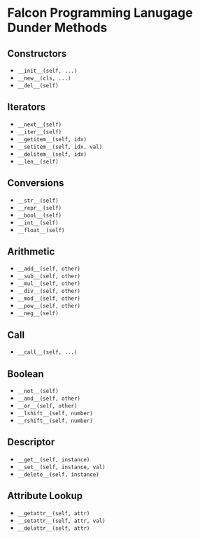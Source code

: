 # Falcon Programming Lanugage Dunder Methods

## Constructors
- ```__init__(self, ...)```
- ```__new__(cls, ...)```
- ```__del__(self)``` 

## Iterators
- ```__next__(self)```
- ```__iter__(self)```
- ```__getitem__(self, idx)```
- ```__setitem__(self, idx, val)```
- ```__delitem__(self, idx)```
- ```__len__(self)```

## Conversions
- ```__str__(self)```
- ```__repr__(self)```
- ```__bool__(self)```
- ```__int__(self)```
- ```__float__(self)```

## Arithmetic
- ```__add__(self, other)```
- ```__sub__(self, other)```
- ```__mul__(self, other)```
- ```__div__(self, other)```
- ```__mod__(self, other)```
- ```__pow__(self, other)```
- ```__neg__(self)```

## Call
- ```__call__(self, ...)```

## Boolean
- ```__not__(self)```
- ```__and__(self, other)```
- ```__or__(self, other)```
- ```__lshift__(self, number)```
- ```__rshift__(self, number)```

## Descriptor
- ```__get__(self, instance)```
- ```__set__(self, instance, val)```
- ```__delete__(self, instance)```

## Attribute Lookup
- ```__getattr__(self, attr)```
- ```__setattr__(self, attr, val)```
- ```__delattr__(self, attr)```
